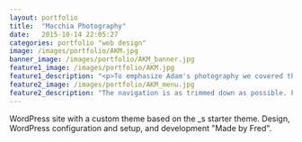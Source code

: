 ```yaml
---
layout: portfolio
title:  "Macchia Photography"
date:   2015-10-14 22:05:27
categories: portfolio "web design"
image: /images/portfolio/AKM.jpg
banner_image: /images/portfolio/AKM_banner.jpg
feature1_image: /images/portfolio/AKM.jpg
feature1_description: "<p>To emphasize Adam's photography we covered the homepage with a slideshow and placed the header at the bottom. The portfolio overview slides up when scrolling down or when clicking on the menu item.</p>"
feature2_image: /images/portfolio/AKM_menu.jpg
feature2_description: "The navigation is as trimmed down as possible. First Edit refers to the blog. Info links to both the about and the contact section and the portfolio menu expands into a full width submenu."
---
```

WordPress site with a custom theme based on the _s starter theme. Design, WordPress configuration and setup, and development "Made by Fred".